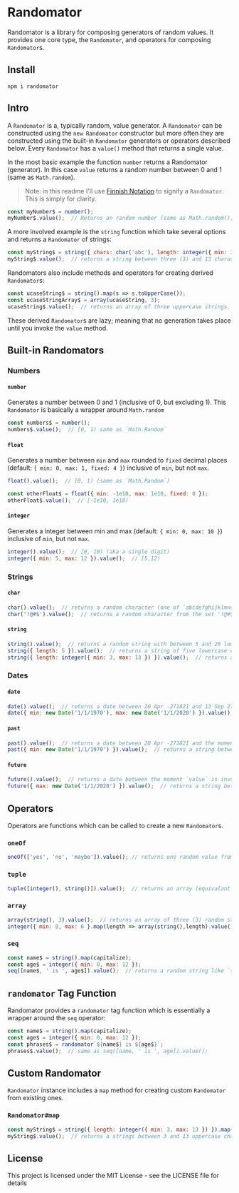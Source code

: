 # Randomator

Randomator is a library for composing generators of random values.  It provides one core type, the `Randomator`, and operators for composing `Randomator`s.

## Install

```
npm i randomator
```

## Intro

A `Randomator` is a, typically random, value generator.  A `Randomator` can be constructed using the `new Randomator` constructor but more often they are constructed using the built-in `Randomator` generators or operators described below.  Every `Randomator` has a `value()` method that returns a single value.

In the most basic example the function `number` returns a Randomator (generator). In this case `value` returns a random number between 0 and 1 (same as `Math.random`).

> Note: in this readme I'll use [Finnish Notation](https://medium.com/@benlesh/observables-and-finnish-notation-df8356ed1c9b) to signify a `Randomator`.  This is simply for clarity.

```js
const myNumber$ = number();
myNumber$.value();  // Returns an random number (same as Math.random())
```

A more involved example is the `string` function which take several options and returns a `Randomator` of strings:

```js
const myString$ = string({ chars: char('abc'), length: integer({ min: 3, max: 13 }) });
myString$.value();  // returns a string between three (3) and 13 characters (inclusive) of 'a', 'b' or 'c'.
```

Randomators also include methods and operators for creating derived `Randomator`s:

```js
const ucaseString$ = string().map(s => s.toUpperCase());
const ucaseStringArray$ = array(ucaseString, 3);
ucaseString$.value();  // returns an array of three uppercase strings.
```

These derived `Randomator`s are lazy; meaning that no generation takes place until you invoke the `value` method.

## Built-in Randomators

### Numbers

#### `number`

Generates a number between 0 and 1 (inclusive of 0, but excluding 1).  This `Randomator` is basically a wrapper around `Math.random`

```js
const numbers$ = number();
numbers$.value();  // [0, 1) same as `Math.Random`
```

#### `float`

Generates a number between `min` and `max` rounded to `fixed` decimal places (default: `{ min: 0, max: 1, fixed: 4 }`) inclusive of `min`, but not `max`.

```js
float().value();  // [0, 1) (same as `Math.Random`)

const otherFloat$ = float({ min: -1e10, max: 1e10, fixed: 0 });
otherFloat$.value();  // [-1e10, 1e10)
```

#### `integer`

Generates a integer between min and max (default: `{ min: 0, max: 10 }`) inclusive of `min`, but not `max`.

```js
integer().value();  // [0, 10) (aka a single digit)
integer({ min: 5, max: 12 }).value();  // [5,12)
```

### Strings

#### `char`

```js
char().value();  // returns a random character (one of `abcdefghijklmnopqrstuvwxyABCDEFGHIJKLMNOPQRSTUVWXYZ0123456789!@#$%^&*()`).
char('!@#$').value();  // returns a random character from the set '!@#$'
```

#### `string`

```js
string().value();  // returns a random string with between 5 and 20 lowercase characters.
string({ length: 5 }).value();  // returns a string of five lowercase characters.
string({ length: integer({ min: 3, max: 13 }) }).value();  // returns a string between 3 and 13 lowercase characters.
```

### Dates

#### `date`

```js
date().value();  // returns a date between 20 Apr -271821 and 13 Sep 275760
date({ min: new Date('1/1/1970'), max: new Date('1/1/2020') }).value();  // returns a string between 1 Jan 1970 and 1 Jan 2020
```

#### `past`

```js
past().value();  // returns a date between 20 Apr -271821 and the moment `value` is invoked
past({ min: new Date('1/1/1970') }).value();  // returns a string between 1 Jan 1970 and now
```

#### `future`

```js
future().value();  // returns a date between the moment `value` is invoked and 13 Sep 275760
future({ max: new Date('1/1/2020') }).value();  // returns a string between now and 1 Jan 2020
```

## Operators

Operators are functions which can be called to create a new `Randomator`s.

### `oneOf`

```js
oneOf(['yes', 'no', 'maybe']).value(); // returns one random value from input array
```

### `tuple`

```js
tuple([integer(), string()]).value();  // returns an array (equivalant to [integer().value(), string().value()])
```

### `array`

```js
array(string(), 3).value();  // returns an array of three (3) random strings
integer({ min: 0, max: 6 }.map(length => array(string(),length).value();  // returns an array of between three (3) and six (6) random strings
```

### `seq`

```js
const name$ = string().map(capitalize);
const age$ = integer({ min: 0, max: 12 });
seq([name$, ' is ', age$]).value();  // returns a random string like `{string} is {integer}`
```

## `randomator` Tag Function

Randomator provides a `randomator` tag function which is essentially a wrapper around the `seq` operator:

```js
const name$ = string().map(capitalize);
const age$ = integer({ min: 0, max: 12 });
const phrases$ = randomator`${name$} is ${age$}`;
phrases$.value();  // same as seq([name, ' is ', age]).value();
```

## Custom Randomator

`Randomator` instance includes a `map` method for creating custom `Randomator` from existing ones.

### `Randomator#map`

```js
const myString$ = string({ length: integer({ min: 3, max: 13 }) }).map(s => s.toUpperCase());
myString$.value();  // returns a strings between 3 and 13 uppercase characters.
```

## License

This project is licensed under the MIT License - see the LICENSE file for details
